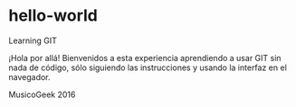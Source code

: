 # hello-world
Learning GIT

¡Hola por allá!
Bienvenidos a esta experiencia aprendiendo a usar GIT sin nada de código, sólo siguiendo las instrucciones y usando la interfaz en el navegador.

MusicoGeek 2016
